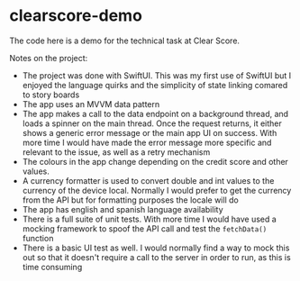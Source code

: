 # clearscore-demo

The code here is a demo for the technical task at Clear Score.

Notes on the project:
- The project was done with SwiftUI. This was my first use of SwiftUI but I enjoyed the language quirks and the simplicity of state linking comared to story boards
- The app uses an MVVM data pattern
- The app makes a call to the data endpoint on a background thread, and loads a spinner on the main thread. Once the request returns, it either shows a generic error message or the main app UI on success. With more time I would have made the error message more specific and relevant to the issue, as well as a retry mechanism
- The colours in the app change depending on the credit score and other values.
-  A currency formatter is used to convert double and int values to the currency of the device local. Normally I would prefer to get the currency from the API but for formatting purposes the locale will do
- The app has english and spanish language availability
- There is a full suite of unit tests. With  more time I would have used a mocking framework to spoof the API call and test the `fetchData()` function
- There is a basic UI test as well. I would normally find a way to mock this out so that it doesn't require a call to the server in order to run, as this is time consuming
